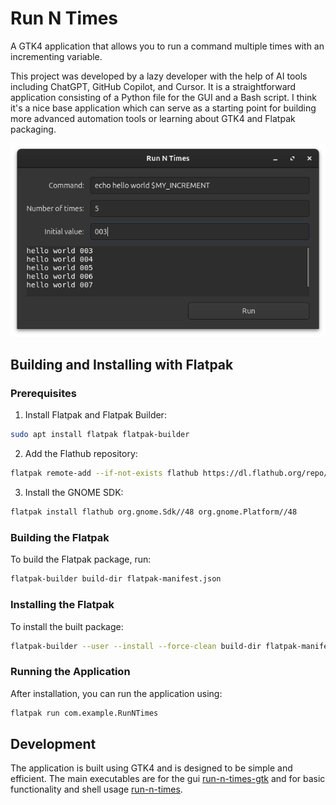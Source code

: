 # Run N Times

A GTK4 application that allows you to run a command multiple times with an incrementing variable.

This project was developed by a lazy developer with the help of AI tools including ChatGPT, GitHub Copilot, and Cursor. It is a straightforward application consisting of a Python file for the GUI and a Bash script. I think it's a nice base application which can serve as a starting point for building more advanced automation tools or learning about GTK4 and Flatpak packaging.

![](screenshots/Screenshot_2025-06-02_08-10-26_window.png)

## Building and Installing with Flatpak

### Prerequisites

1. Install Flatpak and Flatpak Builder:
```bash
sudo apt install flatpak flatpak-builder
```

2. Add the Flathub repository:
```bash
flatpak remote-add --if-not-exists flathub https://dl.flathub.org/repo/flathub.flatpakrepo
```

3. Install the GNOME SDK:
```bash
flatpak install flathub org.gnome.Sdk//48 org.gnome.Platform//48
```

### Building the Flatpak

To build the Flatpak package, run:
```bash
flatpak-builder build-dir flatpak-manifest.json
```

### Installing the Flatpak

To install the built package:
```bash
flatpak-builder --user --install --force-clean build-dir flatpak-manifest.json
```

### Running the Application

After installation, you can run the application using:
```bash
flatpak run com.example.RunNTimes
```

## Development

The application is built using GTK4 and is designed to be simple and efficient. The main executables are for the gui [run-n-times-gtk](run-n-times-gtk) and for basic functionality and shell usage [run-n-times](run-n-times).
